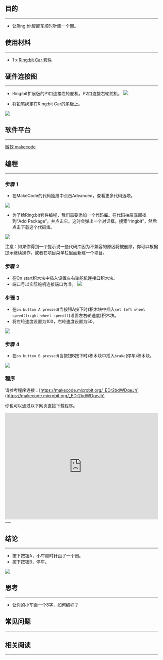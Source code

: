 ## 目的
---
- 让Ring:bit智能车顺时针画一个圈。

## 使用材料
---
- 1 x [Ring:bit Car 套件](https://www.elecfreaks.com/estore)

## 硬件连接图
---
- Ring:bit扩展版的P1口连接左轮舵机，P2口连接右轮舵机。
![](https://i.imgur.com/jBVHea8.png)

- 将铅笔绑定在Ring:bit Car的尾板上。

![](https://i.imgur.com/EfYkq79.jpg)

## 软件平台
---
[微软 makecode](https://makecode.microbit.org/#)

## 编程
---
### 步骤 1
- 在MakeCode的代码抽屉中点击Advanced，查看更多代码选项。

![](https://i.imgur.com/2qCyzQ7.png)

- 为了给Ring:bit套件编程，我们需要添加一个代码库。在代码抽屉底部找到“Add Package”，并点击它。这时会弹出一个对话框。搜索“ringbit"，然后点击下载这个代码库。

![](https://i.imgur.com/1Wq2Mov.jpg)

注意：如果你得到一个提示说一些代码库因为不兼容的原因将被删除，你可以根据提示继续操作，或者在项目菜单栏里面新建一个项目。

### 步骤 2

- 在On start积木块中插入设置左右轮舵机连接口积木块。
- 端口号以实际舵机连接端口为准。
![](https://i.imgur.com/igG5TVD.png)

### 步骤 3

- 在`on button A pressed`(当按钮A按下时)积木块中插入`set left wheel speed()right wheel speed()`(设置左右轮速度)积木块。
- 将左轮速度设置为100，右轮速度设置为50。

![](https://i.imgur.com/Mnakk7a.png)


### 步骤 4

- 在`on button B pressed`(当按钮B按下时)积木块中插入`brake`(停车)积木块。

![](https://i.imgur.com/4UStidJ.png)


### 程序

请参考程序连接：[https://makecode.microbit.org/_EDr2bdWDqeJh](https://makecode.microbit.org/_EDr2bdWDqeJh)

你也可以通过以下网页直接下载程序。

<div style="position:relative;height:0;padding-bottom:70%;overflow:hidden;"><iframe style="position:absolute;top:0;left:0;width:100%;height:100%;" src="https://makecode.microbit.org/#pub:_EDr2bdWDqeJh" frameborder="0" sandbox="allow-popups allow-forms allow-scripts allow-same-origin"></iframe></div>  
---


## 结论
---
- 按下按钮A，小车顺时针画了一个圈。
- 按下按钮B，停车。

![](https://i.imgur.com/HStJeJY.jpg)

## 思考
---
- 让你的小车画一个8字，如何编程？

## 常见问题
---


## 相关阅读  
---


